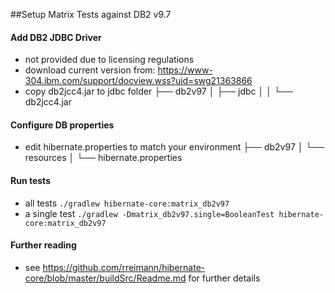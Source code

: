 ##Setup Matrix Tests against DB2 v9.7

#### Add DB2 JDBC Driver
* not provided due to licensing regulations
* download current version from: https://www-304.ibm.com/support/docview.wss?uid=swg21363866
* copy db2jcc4.jar to jdbc folder
├── db2v97
│   ├── jdbc
│   │   └── db2jcc4.jar

#### Configure DB properties
* edit hibernate.properties to match your environment
├── db2v97
│   └── resources
│       └── hibernate.properties

#### Run tests
* all tests
`./gradlew hibernate-core:matrix_db2v97`
* a single test
`./gradlew -Dmatrix_db2v97.single=BooleanTest hibernate-core:matrix_db2v97`

#### Further reading
* see https://github.com/rreimann/hibernate-core/blob/master/buildSrc/Readme.md for further details